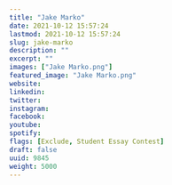 ```yaml
---
title: "Jake Marko"
date: 2021-10-12 15:57:24
lastmod: 2021-10-12 15:57:24
slug: jake-marko
description: ""
excerpt: ""
images: ["Jake Marko.png"]
featured_image: "Jake Marko.png"
website: 
linkedin: 
twitter: 
instagram: 
facebook: 
youtube: 
spotify: 
flags: [Exclude, Student Essay Contest]
draft: false
uuid: 9845
weight: 5000
---
```


